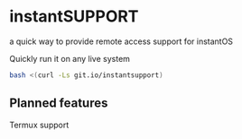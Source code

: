 # instantSUPPORT

a quick way to provide remote access support for instantOS

Quickly run it on any live system

```sh
bash <(curl -Ls git.io/instantsupport)
```

## Planned features

Termux support
